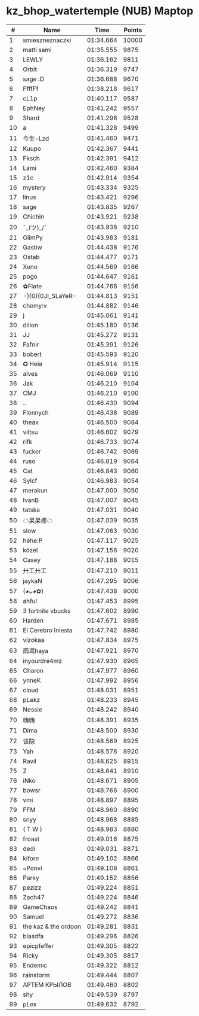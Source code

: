 # kz_bhop_watertemple (NUB) Maptop

|  # | Name | Time | Points |
|-------------- | -------------- | -------------- | -------------- | 
| 1 | smieszneznaczki | 01:34.664 | 10000 | 
| 2 | matti sami | 01:35.555 | 9875 | 
| 3 | LEWLY | 01:36.162 | 9811 | 
| 4 | Orbit | 01:36.319 | 9747 | 
| 5 | sage :D | 01:36.688 | 9670 | 
| 6 | FfffFf | 01:38.218 | 9617 | 
| 7 | cL1p | 01:40.117 | 9587 | 
| 8 | EphNey | 01:41.242 | 9557 | 
| 9 | Shard | 01:41.296 | 9528 | 
| 10 | a | 01:41.328 | 9499 | 
| 11 | 今生-Lzd | 01:41.460 | 9471 | 
| 12 | Kuupo | 01:42.367 | 9441 | 
| 13 | Fksch | 01:42.391 | 9412 | 
| 14 | Lami | 01:42.460 | 9384 | 
| 15 | z1c | 01:42.914 | 9354 | 
| 16 | mystery | 01:43.334 | 9325 | 
| 17 | linus | 01:43.421 | 9296 | 
| 18 | sage | 01:43.835 | 9267 | 
| 19 | Chichin | 01:43.921 | 9238 | 
| 20 | ¯\_(ツ)_/¯ | 01:43.938 | 9210 | 
| 21 | GiimPy | 01:43.983 | 9181 | 
| 22 | Gastiw | 01:44.438 | 9176 | 
| 23 | Ostab | 01:44.477 | 9171 | 
| 24 | Xeno | 01:44.569 | 9166 | 
| 25 | pogo | 01:44.647 | 9161 | 
| 26 | ✿Fløte | 01:44.766 | 9156 | 
| 27 | -}{0}{0JI_SLaYeR- | 01:44.813 | 9151 | 
| 28 | chemy:v | 01:44.882 | 9146 | 
| 29 | j | 01:45.061 | 9141 | 
| 30 | dillon | 01:45.180 | 9136 | 
| 31 | JJ | 01:45.272 | 9131 | 
| 32 | Fafnir | 01:45.391 | 9126 | 
| 33 | bobert | 01:45.593 | 9120 | 
| 34 | ✪ Heia | 01:45.914 | 9115 | 
| 35 | alves | 01:46.069 | 9110 | 
| 36 | Jak | 01:46.210 | 9104 | 
| 37 | CMJ | 01:46.210 | 9100 | 
| 38 | .. | 01:46.430 | 9094 | 
| 39 | Flonnych | 01:46.438 | 9089 | 
| 40 | theax | 01:46.500 | 9084 | 
| 41 | viltsu | 01:46.602 | 9079 | 
| 42 | rifk | 01:46.733 | 9074 | 
| 43 | fucker | 01:46.742 | 9069 | 
| 44 | ruso | 01:46.819 | 9064 | 
| 45 | Cat | 01:46.843 | 9060 | 
| 46 | Sylcf | 01:46.983 | 9054 | 
| 47 | merakun | 01:47.000 | 9050 | 
| 48 | IvanB | 01:47.007 | 9045 | 
| 49 | tatska | 01:47.031 | 9040 | 
| 50 | ☁呆呆椰☁ | 01:47.039 | 9035 | 
| 51 | slow | 01:47.063 | 9030 | 
| 52 | hehe:P | 01:47.117 | 9025 | 
| 53 | közel | 01:47.156 | 9020 | 
| 54 | Casey | 01:47.188 | 9015 | 
| 55 | 廾工廾工 | 01:47.210 | 9011 | 
| 56 | jaykaN | 01:47.295 | 9006 | 
| 57 | (◕ᴗ◕✿) | 01:47.438 | 9000 | 
| 58 | ahful | 01:47.453 | 8995 | 
| 59 | 3 fortnite vbucks | 01:47.602 | 8990 | 
| 60 | Harden | 01:47.671 | 8985 | 
| 61 | El Cerebro Iniesta | 01:47.742 | 8980 | 
| 62 | vizokaa | 01:47.834 | 8975 | 
| 63 | 雨鸢haya | 01:47.921 | 8970 | 
| 64 | inyourdre4mz | 01:47.930 | 8965 | 
| 65 | Charon | 01:47.977 | 8960 | 
| 66 | ynneK | 01:47.992 | 8956 | 
| 67 | cloud | 01:48.031 | 8951 | 
| 68 | pLekz | 01:48.233 | 8945 | 
| 69 | Nessie | 01:48.242 | 8940 | 
| 70 | 嗨嗨 | 01:48.391 | 8935 | 
| 71 | Dima | 01:48.500 | 8930 | 
| 72 | 该隐 | 01:48.569 | 8925 | 
| 73 | Yah | 01:48.578 | 8920 | 
| 74 | Ravil | 01:48.625 | 8915 | 
| 75 | Z | 01:48.641 | 8910 | 
| 76 | iNko | 01:48.671 | 8905 | 
| 77 | bowsr | 01:48.766 | 8900 | 
| 78 | vmi | 01:48.897 | 8895 | 
| 79 | FFM | 01:48.960 | 8890 | 
| 80 | snyy | 01:48.968 | 8885 | 
| 81 | ( T W ) | 01:48.983 | 8880 | 
| 82 | froast | 01:49.016 | 8875 | 
| 83 | dedi | 01:49.031 | 8871 | 
| 84 | kifore | 01:49.102 | 8866 | 
| 85 | ๑Ponvi | 01:49.108 | 8861 | 
| 86 | Parky | 01:49.152 | 8856 | 
| 87 | pezizz | 01:49.224 | 8851 | 
| 88 | Zach47 | 01:49.224 | 8846 | 
| 89 | GameChaos | 01:49.242 | 8841 | 
| 90 | Samuel | 01:49.272 | 8836 | 
| 91 | the kaz & the ordoon | 01:49.281 | 8831 | 
| 92 | blasdfa | 01:49.296 | 8826 | 
| 93 | epicpfeffer | 01:49.305 | 8822 | 
| 94 | Ricky | 01:49.305 | 8817 | 
| 95 | Endemic | 01:49.322 | 8812 | 
| 96 | rainstorm | 01:49.444 | 8807 | 
| 97 | АРТЕМ КРЫЛОВ | 01:49.460 | 8802 | 
| 98 | shy | 01:49.539 | 8797 | 
| 99 | pLex | 01:49.632 | 8792 | 

